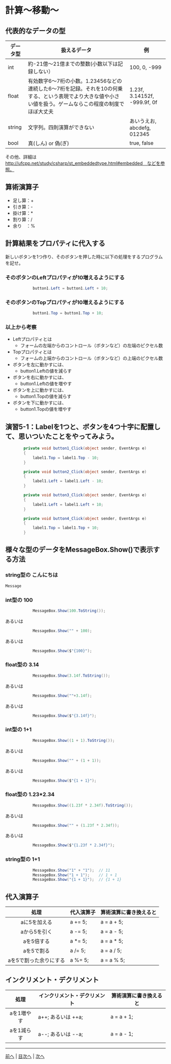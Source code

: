# 計算～移動～

## 代表的なデータの型
|データ型|扱えるデータ|例|
|-------|-----------|--|
|int    |約-21億～21億までの整数(小数以下は記録しない）           | 100, 0, -999 |
|float  |有効数字6～7桁の小数。1.23456などの連続した6～7桁を記録。それを10の何乗する、という表現でより大きな値や小さい値を扱う。ゲームならこの程度の制度でほぼ大丈夫|1.23f, 3.14152f, -999.9f, 0f  |
|string |文字列。四則演算ができない           |あいうえお, abcdefg, 012345  |
|bool   |真(しん) or 偽(ぎ)           |true, false  |

その他、詳細は http://ufcpp.net/study/csharp/st_embeddedtype.html#embedded　などを参照。

## 算術演算子
- 足し算：+
- 引き算：-
- 掛け算：*
- 割り算：/
- 余り　：%

## 計算結果をプロパティに代入する
新しいボタンを1つ作り、そのボタンを押した時に以下の処理をするプログラムを記せ。

### そのボタンのLeftプロパティが10増えるようにする
```cs
            button1.Left = button1.Left + 10;
```

### そのボタンのTopプロパティが10増えるようにする
```cs
            button1.Top = button1.Top + 10;
```

### 以上から考察
- Leftプロパティとは
  - フォームの左端からのコントロール（ボタンなど）の左端のピクセル数
- Topプロパティとは
  - フォームの上端からのコントロール（ボタンなど）の上端のピクセル数
- ボタンを左に動かすには、
  - button1.Leftの値を減らす
- ボタンを右に動かすには、
  - button1.Leftの値を増やす
- ボタンを上に動かすには、
  - button1.Topの値を減らす
- ボタンを下に動かすには、
  - button1.Topの値を増やす

## 演習5-1：Labelを1つと、ボタンを4つ十字に配置して、思いついたことをやってみよう。

```cs
        private void button1_Click(object sender, EventArgs e)
        {
            label1.Top = label1.Top - 10;
        }

        private void button2_Click(object sender, EventArgs e)
        {
            label1.Left = label1.Left - 10;
        }

        private void button3_Click(object sender, EventArgs e)
        {
            label1.Left = label1.Left + 10;
        }

        private void button4_Click(object sender, EventArgs e)
        {
            label1.Top = label1.Top + 10;
        }
```

## 様々な型のデータをMessageBox.Show()で表示する方法
### string型の こんにちは
```cs
Message
```

### int型の 100
```cs
            MessageBox.Show(100.ToString());
```

あるいは

```cs
            MessageBox.Show("" + 100);
```

あるいは

```cs
            MessageBox.Show($"{100}");
```


### float型の 3.14
```cs
            MessageBox.Show(3.14f.ToString());
```

あるいは

```cs
            MessageBox.Show(""+3.14f);
```

あるいは

```cs
            MessageBox.Show($"{3.14f}");
```


### int型の 1+1
```cs
            MessageBox.Show((1 + 1).ToString());
```

あるいは

```cs
            MessageBox.Show("" + (1 + 1));
```

あるいは

```cs
            MessageBox.Show($"{1 + 1}");
```


### float型の 1.23*2.34
```cs
            MessageBox.Show((1.23f * 2.34f).ToString());
```

あるいは

```cs
            MessageBox.Show("" + (1.23f * 2.34f));
```

あるいは

```cs
            MessageBox.Show($"{1.23f * 2.34f}");
```

### string型の 1+1
```cs
            MessageBox.Show("1" + "1");  // 11
            MessageBox.Show("1 + 1");    // 1 + 1
            MessageBox.Show("{1 + 1}");  // {1 + 1}
```

## 代入演算子
|処理                   |代入演算子|算術演算に書き換えると|
|:---------------------:|---------|-------------------|
|aに5を加える            | a += 5; | a = a + 5;       |
|aから5を引く           |  a -= 5; | a = a - 5;       |
|aを5倍する             |  a *= 5; | a = a * 5;       |
|aを5で割る             |  a /= 5; | a = a / 5;       |
|aを5で割った余りにする   |  a %= 5; | a = a % 5;      |

## インクリメント・デクリメント
|処理      |インクリメント・デクリメント|算術演算に書き換えると|
|:-------:|--------------------------|----------------------|
|aを1増やす|  a++; あるいは ++a;     |  a = a + 1;        |		
|aを1減らす|	a--; あるいは --a;     |  a = a - 1;        |

---

[前へ](04.md) | [目次へ](README.md#%E7%9B%AE%E6%AC%A1) | [次へ](06.md)
